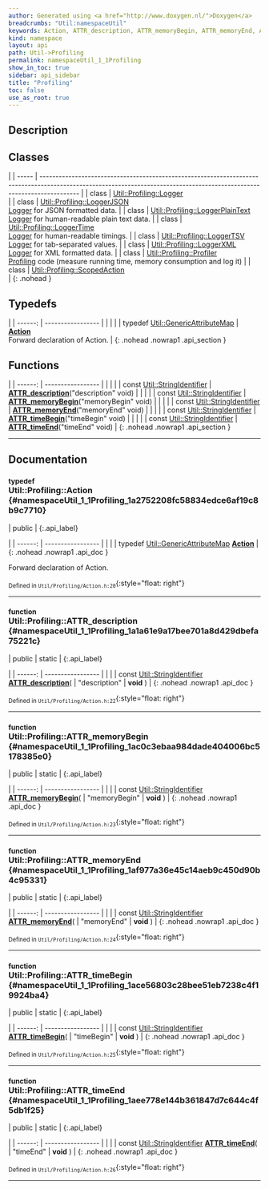 ```yaml
---
author: Generated using <a href="http://www.doxygen.nl/">Doxygen</a>
breadcrumbs: "Util:namespaceUtil"
keywords: Action, ATTR_description, ATTR_memoryBegin, ATTR_memoryEnd, ATTR_timeBegin, ATTR_timeEnd
kind: namespace
layout: api
path: Util->Profiling
permalink: namespaceUtil_1_1Profiling
show_in_toc: true
sidebar: api_sidebar
title: "Profiling"
toc: false
use_as_root: true
---
```


## Description





## Classes

|
| ----- | ------------------------------------------------------------------------------------------------------------------------------------------------------------------------ | 
| class | [Util::Profiling::Logger](classUtil_1_1Profiling_1_1Logger) <br/>                                                                                                        | 
| class | [Util::Profiling::LoggerJSON](classUtil_1_1Profiling_1_1LoggerJSON) <br/> [Logger](classUtil_1_1Profiling_1_1Logger) for JSON formatted data.                            | 
| class | [Util::Profiling::LoggerPlainText](classUtil_1_1Profiling_1_1LoggerPlainText) <br/> [Logger](classUtil_1_1Profiling_1_1Logger) for human-readable plain text data.       | 
| class | [Util::Profiling::LoggerTime](classUtil_1_1Profiling_1_1LoggerTime) <br/> [Logger](classUtil_1_1Profiling_1_1Logger) for human-readable timings.                         | 
| class | [Util::Profiling::LoggerTSV](classUtil_1_1Profiling_1_1LoggerTSV) <br/> [Logger](classUtil_1_1Profiling_1_1Logger) for tab-separated values.                             | 
| class | [Util::Profiling::LoggerXML](classUtil_1_1Profiling_1_1LoggerXML) <br/> [Logger](classUtil_1_1Profiling_1_1Logger) for XML formatted data.                               | 
| class | [Util::Profiling::Profiler](classUtil_1_1Profiling_1_1Profiler) <br/> [Profiling](namespaceUtil_1_1Profiling) code (measure running time, memory consumption and log it) | 
| class | [Util::Profiling::ScopedAction](classUtil_1_1Profiling_1_1ScopedAction) <br/>                                                                                            | 
{: .nohead }

## Typedefs

|
| ------: | ----------------- |
|  | |
| typedef [Util::GenericAttributeMap](classUtil_1_1GenericAttributeMap) | **[Action](#namespaceUtil_1_1Profiling_1a2752208fc58834edce6af19c8b9c7710)**  <br/> Forward declaration of Action. |
{: .nohead .nowrap1 .api_section }


## Functions

|
| ------: | ----------------- |
|  | |
| const [Util::StringIdentifier](classUtil_1_1StringIdentifier) | **[ATTR_description](#namespaceUtil_1_1Profiling_1a1a61e9a17bee701a8d429dbefa75221c)**("description" void) |
|  | |
| const [Util::StringIdentifier](classUtil_1_1StringIdentifier) | **[ATTR_memoryBegin](#namespaceUtil_1_1Profiling_1ac0c3ebaa984dade404006bc5178385e0)**("memoryBegin" void) |
|  | |
| const [Util::StringIdentifier](classUtil_1_1StringIdentifier) | **[ATTR_memoryEnd](#namespaceUtil_1_1Profiling_1af977a36e45c14aeb9c450d90b4c95331)**("memoryEnd" void) |
|  | |
| const [Util::StringIdentifier](classUtil_1_1StringIdentifier) | **[ATTR_timeBegin](#namespaceUtil_1_1Profiling_1ace56803c28bee51eb7238c4f19924ba4)**("timeBegin" void) |
|  | |
| const [Util::StringIdentifier](classUtil_1_1StringIdentifier) | **[ATTR_timeEnd](#namespaceUtil_1_1Profiling_1aee778e144b361847d7c644c4f5db1f25)**("timeEnd" void) |
{: .nohead .nowrap1 .api_section }


-------------------------------------------------------------------

## Documentation

### <small>typedef</small><br/> Util::Profiling::Action {#namespaceUtil_1_1Profiling_1a2752208fc58834edce6af19c8b9c7710}

| public |
{:.api_label}

|
| ------: | ----------------- |
|  |
| typedef [Util::GenericAttributeMap](classUtil_1_1GenericAttributeMap) **[Action](#namespaceUtil_1_1Profiling_1a2752208fc58834edce6af19c8b9c7710)**  |
{: .nohead .nowrap1 .api_doc }

Forward declaration of Action.





<sub>Defined in `Util/Profiling/Action.h:20`</sub>{:style="float: right"}

-------------------------------------------------------------------

### <small>function</small><br/> Util::Profiling::ATTR_description {#namespaceUtil_1_1Profiling_1a1a61e9a17bee701a8d429dbefa75221c}

| public | static |
{:.api_label}

|
| ------: | ----------------- |
|  |
| const [Util::StringIdentifier](classUtil_1_1StringIdentifier) **[ATTR_description](#namespaceUtil_1_1Profiling_1a1a61e9a17bee701a8d429dbefa75221c)**( | "description" | **void** ) |
{: .nohead .nowrap1 .api_doc }





<sub>Defined in `Util/Profiling/Action.h:22`</sub>{:style="float: right"}

-------------------------------------------------------------------

### <small>function</small><br/> Util::Profiling::ATTR_memoryBegin {#namespaceUtil_1_1Profiling_1ac0c3ebaa984dade404006bc5178385e0}

| public | static |
{:.api_label}

|
| ------: | ----------------- |
|  |
| const [Util::StringIdentifier](classUtil_1_1StringIdentifier) **[ATTR_memoryBegin](#namespaceUtil_1_1Profiling_1ac0c3ebaa984dade404006bc5178385e0)**( | "memoryBegin" | **void** ) |
{: .nohead .nowrap1 .api_doc }





<sub>Defined in `Util/Profiling/Action.h:23`</sub>{:style="float: right"}

-------------------------------------------------------------------

### <small>function</small><br/> Util::Profiling::ATTR_memoryEnd {#namespaceUtil_1_1Profiling_1af977a36e45c14aeb9c450d90b4c95331}

| public | static |
{:.api_label}

|
| ------: | ----------------- |
|  |
| const [Util::StringIdentifier](classUtil_1_1StringIdentifier) **[ATTR_memoryEnd](#namespaceUtil_1_1Profiling_1af977a36e45c14aeb9c450d90b4c95331)**( | "memoryEnd" | **void** ) |
{: .nohead .nowrap1 .api_doc }





<sub>Defined in `Util/Profiling/Action.h:24`</sub>{:style="float: right"}

-------------------------------------------------------------------

### <small>function</small><br/> Util::Profiling::ATTR_timeBegin {#namespaceUtil_1_1Profiling_1ace56803c28bee51eb7238c4f19924ba4}

| public | static |
{:.api_label}

|
| ------: | ----------------- |
|  |
| const [Util::StringIdentifier](classUtil_1_1StringIdentifier) **[ATTR_timeBegin](#namespaceUtil_1_1Profiling_1ace56803c28bee51eb7238c4f19924ba4)**( | "timeBegin" | **void** ) |
{: .nohead .nowrap1 .api_doc }





<sub>Defined in `Util/Profiling/Action.h:25`</sub>{:style="float: right"}

-------------------------------------------------------------------

### <small>function</small><br/> Util::Profiling::ATTR_timeEnd {#namespaceUtil_1_1Profiling_1aee778e144b361847d7c644c4f5db1f25}

| public | static |
{:.api_label}

|
| ------: | ----------------- |
|  |
| const [Util::StringIdentifier](classUtil_1_1StringIdentifier) **[ATTR_timeEnd](#namespaceUtil_1_1Profiling_1aee778e144b361847d7c644c4f5db1f25)**( | "timeEnd" | **void** ) |
{: .nohead .nowrap1 .api_doc }





<sub>Defined in `Util/Profiling/Action.h:26`</sub>{:style="float: right"}

-------------------------------------------------------------------

